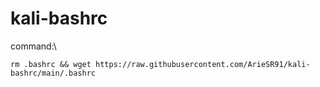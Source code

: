 # kali-bashrc
command:\
```
rm .bashrc && wget https://raw.githubusercontent.com/ArieSR91/kali-bashrc/main/.bashrc
```
